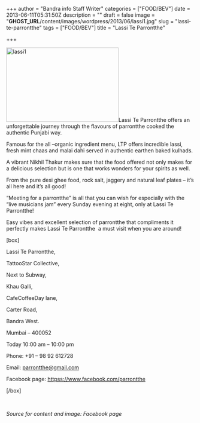 +++
author = "Bandra info Staff Writer"
categories = ["FOOD/BEV"]
date = 2013-06-11T05:31:50Z
description = ""
draft = false
image = "__GHOST_URL__/content/images/wordpress/2013/06/lassi1.jpg"
slug = "lassi-te-parrontthe"
tags = ["FOOD/BEV"]
title = "Lassi Te Parrontthe"

+++


<p><a href="https://i1.wp.com/bandra.info/wp-content/uploads/2013/06/lassi1.jpg?ssl=1"><img loading="lazy" class="size-medium wp-image-3048 alignright" alt="lassi1" src="https://i1.wp.com/bandra.info/wp-content/uploads/2013/06/lassi1.jpg?resize=300%2C199&#038;ssl=1" width="300" height="199" srcset="https://i1.wp.com/bandra.info/wp-content/uploads/2013/06/lassi1.jpg?resize=300%2C199&amp;ssl=1 300w, https://i1.wp.com/bandra.info/wp-content/uploads/2013/06/lassi1.jpg?w=410&amp;ssl=1 410w" sizes="(max-width: 300px) 100vw, 300px" data-recalc-dims="1" /></a>Lassi Te Parrontthe offers an unforgettable journey through the flavours of parrontthe cooked the authentic Punjabi way.</p>
<p>Famous for the all –organic ingredient menu, LTP offers incredible lassi, fresh mint chaas and malai dahi served in authentic earthen baked kulhads.</p>
<p>A vibrant Nikhil Thakur makes sure that the food offered not only makes for a delicious selection but is one that works wonders for your spirits as well.</p>
<p>From the pure desi ghee food, rock salt, jaggery and natural leaf plates – it’s all here and it’s all good!</p>
<p>“Meeting for a parrontthe” is all that you can wish for especially with the “live musicians jam” every Sunday evening at eight, only at Lassi Te Parrontthe!</p>
<p>Easy vibes and excellent selection of parrontthe that compliments it perfectly makes Lassi Te Parrontthe  a must visit when you are around!</p>
<p>[box]</p>
<p>Lassi Te Parrontthe,</p>
<p>TattooStar Collective,</p>
<p>Next to Subway,</p>
<p>Khau Galli,</p>
<p>CafeCoffeeDay lane,</p>
<p>Carter Road,</p>
<p>Bandra West.</p>
<p>Mumbai &#8211; 400052</p>
<p>Today 10:00 am &#8211; 10:00 pm</p>
<p>Phone: +91 &#8211; 98 92 612728</p>
<p>Email: <a href="mailto:parrontthe@gmail.com">parrontthe@gmail.com</a></p>
<p>Facebook page: <a href="httpss://www.facebook.com/parrontthe">httpss://www.facebook.com/parrontthe</a></p>
<p>[/box]</p>
<p>&nbsp;</p>
<p><em>Source for content and image: Facebook page </em></p>



